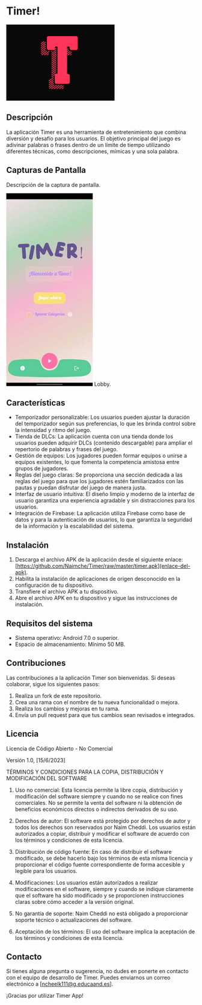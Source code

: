 # Timer!
![Captura de Pantalla 1](app/src/main/res/drawable/icon.png)
## Descripción
La aplicación Timer es una herramienta de entretenimiento que combina diversión y desafío para los usuarios. El objetivo principal del juego es adivinar palabras o frases dentro de un límite de tiempo utilizando diferentes técnicas, como descripciones, mímicas y una sola palabra.
## Capturas de Pantalla

Descripción de la captura de pantalla.

![Captura de Pantalla 2](app/src/main/res/drawable/lobby.jpg)
Lobby.
## Características
- Temporizador personalizable: Los usuarios pueden ajustar la duración del temporizador según sus preferencias, lo que les brinda control sobre la intensidad y ritmo del juego.
- Tienda de DLCs: La aplicación cuenta con una tienda donde los usuarios pueden adquirir DLCs (contenido descargable) para ampliar el repertorio de palabras y frases del juego.
- Gestión de equipos: Los jugadores pueden formar equipos o unirse a equipos existentes, lo que fomenta la competencia amistosa entre grupos de jugadores.
- Reglas del juego claras: Se proporciona una sección dedicada a las reglas del juego para que los jugadores estén familiarizados con las pautas y puedan disfrutar del juego de manera justa.
- Interfaz de usuario intuitiva: El diseño limpio y moderno de la interfaz de usuario garantiza una experiencia agradable y sin distracciones para los usuarios.
- Integración de Firebase: La aplicación utiliza Firebase como base de datos y para la autenticación de usuarios, lo que garantiza la seguridad de la información y la escalabilidad del sistema.

## Instalación
1. Descarga el archivo APK de la aplicación desde el siguiente enlace: [https://github.com/Naimche/Timer/raw/master/timer.apk](enlace-del-apk).
2. Habilita la instalación de aplicaciones de origen desconocido en la configuración de tu dispositivo.
3. Transfiere el archivo APK a tu dispositivo.
4. Abre el archivo APK en tu dispositivo y sigue las instrucciones de instalación.

## Requisitos del sistema
- Sistema operativo: Android 7.0 o superior.
- Espacio de almacenamiento: Mínimo 50 MB.

## Contribuciones
Las contribuciones a la aplicación Timer son bienvenidas. Si deseas colaborar, sigue los siguientes pasos:
1. Realiza un fork de este repositorio.
2. Crea una rama con el nombre de tu nueva funcionalidad o mejora.
3. Realiza los cambios y mejoras en tu rama.
4. Envía un pull request para que tus cambios sean revisados e integrados.

## Licencia
Licencia de Código Abierto - No Comercial

Versión 1.0, [15/6/2023]

TÉRMINOS Y CONDICIONES PARA LA COPIA, DISTRIBUCIÓN Y MODIFICACIÓN DEL SOFTWARE

1. Uso no comercial: Esta licencia permite la libre copia, distribución y modificación del software siempre y cuando no se realice con fines comerciales. No se permite la venta del software ni la obtención de beneficios económicos directos o indirectos derivados de su uso.

2. Derechos de autor: El software está protegido por derechos de autor y todos los derechos son reservados por Naim Cheddi. Los usuarios están autorizados a copiar, distribuir y modificar el software de acuerdo con los términos y condiciones de esta licencia.

3. Distribución de código fuente: En caso de distribuir el software modificado, se debe hacerlo bajo los términos de esta misma licencia y proporcionar el código fuente correspondiente de forma accesible y legible para los usuarios.

4. Modificaciones: Los usuarios están autorizados a realizar modificaciones en el software, siempre y cuando se indique claramente que el software ha sido modificado y se proporcionen instrucciones claras sobre cómo acceder a la versión original.

5. No garantía de soporte: Naim Cheddi no está obligado a proporcionar soporte técnico o actualizaciones del software.

6. Aceptación de los términos: El uso del software implica la aceptación de los términos y condiciones de esta licencia.



## Contacto
Si tienes alguna pregunta o sugerencia, no dudes en ponerte en contacto con el equipo de desarrollo de Timer. Puedes enviarnos un correo electrónico a [ncheelk111@g.educaand.es].

¡Gracias por utilizar Timer App!
